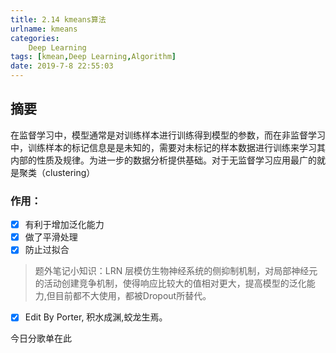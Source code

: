 ```yaml
---
title: 2.14 kmeans算法
urlname: kmeans
categories:      
    Deep Learning    
tags: [kmean,Deep Learning,Algorithm]
date: 2019-7-8 22:55:03
---
```


## 摘要

在监督学习中，模型通常是对训练样本进行训练得到模型的参数，而在非监督学习中，训练样本的标记信息是是未知的，需要对未标记的样本数据进行训练来学习其内部的性质及规律。为进一步的数据分析提供基础。对于无监督学习应用最广的就是聚类（clustering）

### 作用：

- [x] 有利于增加泛化能力
- [x] 做了平滑处理
- [x] 防止过拟合

> 题外笔记小知识：LRN 层模仿生物神经系统的侧抑制机制，对局部神经元的活动创建竞争机制，使得响应比较大的值相对更大，提高模型的泛化能力,但目前都不大使用，都被Dropout所替代。

- [x] Edit By Porter, 积水成渊,蛟龙生焉。

<!-- more -->

今日分歌单在此




[^1]: Here is the footnote.

[^longnote]: Here's one with multiple blocks.
    Subsequent paragraphs are indented to show that they
    belong to the previous footnote.
